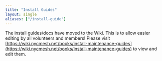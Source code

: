 ```yaml
---
title: "Install Guides"
layout: single
aliases: ["/install-guide"]
---
```

The install guides/docs have moved to the Wiki. This is to allow easier editing by all volunteers and members!
Please visit [https://wiki.nycmesh.net/books/install-maintenance-guides](https://wiki.nycmesh.net/books/install-maintenance-guides) to view and edit them.
